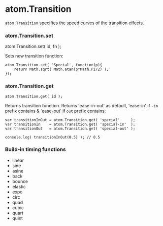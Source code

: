 atom.Transition
===============

`atom.Transition` specifies the speed curves of the transition effects.

### atom.Transition.set

  atom.Transition.set( id, fn );

Sets new transition function:

	atom.Transition.set( 'Special', function(p){
		return Math.sqrt( Math.atan(p*Math.PI/2) );
	});

### atom.Transition.get

	atom.Transition.get( id );

Returns transition function. Returns 'ease-in-out' as default, 'ease-in' if `-in` prefix contains & 'ease-out' if `out` prefix contains;

	var transitionInOut = atom.Transition.get( 'special'     );
	var transitionIn    = atom.Transition.get( 'special-in'  );
	var transitionOut   = atom.Transition.get( 'special-out' );
	
	console.log( transitionInOut(0.5) ); // 0.5

### Build-in timing functions

* linear
* sine
* asine
* back
* bounce
* elastic
* expo
* circ
* quad
* cubic
* quart
* quint